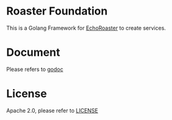 # Roaster Foundation

This is a Golang Framework for [EchoRoaster](echoroaster.com) to create services.

# Document
Please refers to [godoc](https://pkg.go.dev/github.com/echoroaster/roaster)

# License
Apache 2.0, please refer to [LICENSE](./LICENSE)
